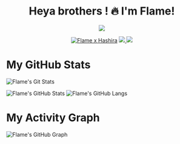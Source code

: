 <h1 align="center">Heya brothers ! 🔥 I'm Flame!</h1>
</p>
<p align="center">
<img src="https://readme-typing-svg.herokuapp.com?color=1C71FA&width=420&lines=A+curious+Developer+From+India%E2%9C%8C%EF%B8%8F;Working+on+project+ayanokouji%E2%9D%A4%EF%B8%8F">
</p>
<p align="center">
  <a href="https://t.me/Flame_2005"><img src="https://telegra.ph/file/0f9e49e3c4aeba7d52754.jpg" alt="Flame x Hashira"></a>
  
  
  
  <a href="https://telegram.me/kira_Yoshikage_789">
    <img src="https://img.shields.io/badge/Telegram-blue?style=for-the-badge&logo=telegram"/>
  </a>  
 </a>
  <a href="https://github.com/orofer-xt">
    <img src="https://img.shields.io/github/followers/h0daka?label=GitHub&logo=github&style=for-the-badge&color=black"/>
  </a>

# My GitHub Stats

![Flame's Git Stats](https://github-readme-stats.vercel.app/api?username=orofer-xt&include_all_commits=true&count_private=true&theme=highcontrast)

![Flame's GitHub Stats](https://github-readme-streak-stats.herokuapp.com?user=orofer-xt&theme=tokyonight)
![Flame's GitHub Langs](https://github-readme-stats.vercel.app/api/top-langs/?username=orofer-xt&theme=tokyonight&layout=compact&langs_count=6)

# My Activity Graph 

![Flame's GitHub Graph](https://activity-graph.herokuapp.com/graph?username=oeofer-xt&custom_title=My%20Graph&bg_color=241732&line=f20f80&color=f52f91&point=fdf5ea&hide_border=true&area=false&area_color=fdf5ea)



